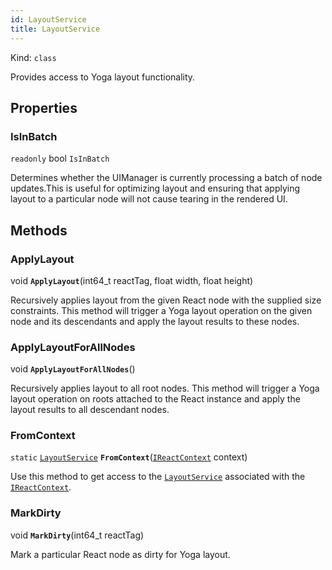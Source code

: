 ```yaml
---
id: LayoutService
title: LayoutService
---
```


Kind: `class`



Provides access to Yoga layout functionality.

## Properties
### IsInBatch
`readonly`  bool `IsInBatch`

Determines whether the UIManager is currently processing a batch of node updates.This is useful for optimizing layout and ensuring that applying layout to a particular node will not cause tearing in the rendered UI.



## Methods
### ApplyLayout
void **`ApplyLayout`**(int64_t reactTag, float width, float height)

Recursively applies layout from the given React node with the supplied size constraints. This method will trigger a Yoga layout operation on the given node and its descendants and apply the layout results to these nodes.



### ApplyLayoutForAllNodes
void **`ApplyLayoutForAllNodes`**()

Recursively applies layout to all root nodes. This method will trigger a Yoga layout operation on roots attached to the React instance and apply the layout results to all descendant nodes.



### FromContext
`static` [`LayoutService`](LayoutService) **`FromContext`**([`IReactContext`](IReactContext) context)

Use this method to get access to the [`LayoutService`](LayoutService) associated with the [`IReactContext`](IReactContext).



### MarkDirty
void **`MarkDirty`**(int64_t reactTag)

Mark a particular React node as dirty for Yoga layout.




